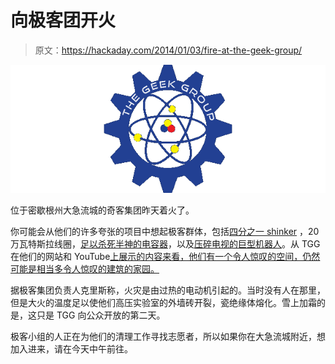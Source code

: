 # 向极客团开火

> 原文：<https://hackaday.com/2014/01/03/fire-at-the-geek-group/>

[![Geek Group](img/f105a002e4ae3a9ff561d6698a98ba06.png)](http://hackaday.com/wp-content/uploads/2014/01/geek-group.png)

位于密歇根州大急流城的奇客集团昨天着火了。

你可能会从他们的许多夸张的项目中想起极客群体，包括[四分之一 shinker](http://hackaday.com/2012/09/28/how-a-quarter-shrinker-works/) ，20 万瓦特斯拉线圈，[足以杀死半神的电容器](http://hackaday.com/2013/09/29/project-thumper-walkthrough/)，以及[压碎电视的巨型机器人](http://hackaday.com/2013/12/30/the-geek-group-installs-robot-destroys-crt-monitor/)。从 TGG 在他们的网站和 YouTube[上展示的内容来看，他们有一个令人惊叹的空间，仍然可能是相当多令人惊叹的建筑的家园。](http://www.youtube.com/user/thegeekgroup)

据极客集团负责人克里斯称，火灾是由过热的电动机引起的。当时没有人在那里，但是大火的温度足以使他们高压实验室的外墙砖开裂，瓷绝缘体熔化。雪上加霜的是，这只是 TGG 向公众开放的第二天。

极客小组的人正在为他们的清理工作寻找志愿者，所以如果你在大急流城附近，想加入进来，请在今天中午前往。